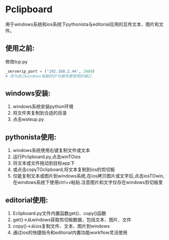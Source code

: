# Pclipboard
用于windows系统和ios系统下pythonista与editorial应用的互传文本、图片和文件。

## 使用之前:
修改tcp.py
```python
_serverip_port = ('192.168.2.44', 2468)
# 改为自己windows电脑的IP与服务要使用的端口
```

## windows安装:
1. windows系统安装python环境
2. 将文件夹复制到合适的目录
3. 点击wsteup.py

## pythonista使用:
1. windows系统使用右键复制文件或文本
2. 运行Pclipboard.py,点击winTOios
3. 将文本或文件拖动到目标app下
4. 或点击copyTOclipboard,将文本复制到ios的剪切板
5. 仅能复制文本或图片到windows系统,在ios拷贝图片或文字后,点击iosTOwin,在windows系统下使用ctrl+v粘贴.注意图片和文字仅存在windows剪切板里

## editorial使用:
1. Eclipboard.py文件内置函数get()、copy()函数
2. get()->从windows获取剪切板数据，包括文本、图片、文件
3. copy()->从ios复制文件、文本、图片到windows
4. 通过ios的快捷指令和editorial内置功能workflow灵活使用
